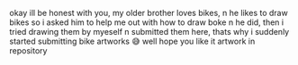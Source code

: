 okay ill be honest with you, 
my older brother loves bikes, n 
he likes to draw bikes
so i asked him to help me out with how to draw boke
n he did, then i tried drawing them by myeself 
n submitted them here, thats why i suddenly started 
submitting bike artworks 😅
well hope you like it
artwork in repository 
